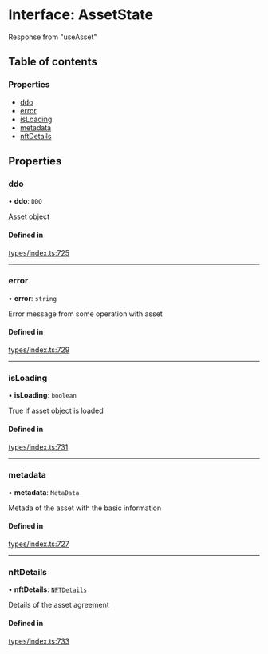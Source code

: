 # Interface: AssetState

Response from "useAsset"

## Table of contents

### Properties

- [ddo](AssetState.md#ddo)
- [error](AssetState.md#error)
- [isLoading](AssetState.md#isloading)
- [metadata](AssetState.md#metadata)
- [nftDetails](AssetState.md#nftdetails)

## Properties

### ddo

• **ddo**: `DDO`

Asset object

#### Defined in

[types/index.ts:725](https://github.com/nevermined-io/react-components/blob/aeff03c/catalog/src/types/index.ts#L725)

___

### error

• **error**: `string`

Error message from some operation with asset

#### Defined in

[types/index.ts:729](https://github.com/nevermined-io/react-components/blob/aeff03c/catalog/src/types/index.ts#L729)

___

### isLoading

• **isLoading**: `boolean`

True if asset object is loaded

#### Defined in

[types/index.ts:731](https://github.com/nevermined-io/react-components/blob/aeff03c/catalog/src/types/index.ts#L731)

___

### metadata

• **metadata**: `MetaData`

Metada of the asset with the basic information

#### Defined in

[types/index.ts:727](https://github.com/nevermined-io/react-components/blob/aeff03c/catalog/src/types/index.ts#L727)

___

### nftDetails

• **nftDetails**: [`NFTDetails`](NFTDetails.md)

Details of the asset agreement

#### Defined in

[types/index.ts:733](https://github.com/nevermined-io/react-components/blob/aeff03c/catalog/src/types/index.ts#L733)
